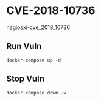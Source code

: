 # CVE-2018-10736

nagiosxi-cve_2018_10736

## Run Vuln

```
docker-compose up -d
```

## Stop Vuln

```
docker-compose down -v
```

